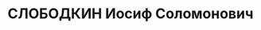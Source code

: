 ---
title: СЛОБОДКИН Иосиф Соломонович
description: "Род. в 1903, г. Ростов-на-Дону, еврей, обр.: среднее, б/п. Проживал:\
  \ г. Иркутск. Начальник коммерческо-хозяйственного управления Иркутских заводов\
  \ № 96 и № 97 \n  Арестован 03.04.1937. Обв. по ст. 58-1а, 17, 9, 11. Приговор:\
  \ ВК ВС СССР, 24.10.1937 – 10 лет лишения свободы. \n  Реабилитирован 10.04.1956"
---
